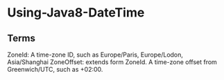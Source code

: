 # Using-Java8-DateTime

## Terms
ZoneId: A time-zone ID, such as Europe/Paris, Europe/Lodon, Asia/Shanghai
ZoneOffset: extends form ZoneId. A time-zone offset from Greenwich/UTC, such as +02:00.


